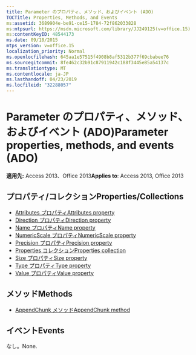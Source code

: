 ```yaml
---
title: Parameter のプロパティ、メソッド、およびイベント (ADO)
TOCTitle: Properties, Methods, and Events
ms:assetid: 3689904e-be91-ce15-1784-72f862033828
ms:mtpsurl: https://msdn.microsoft.com/library/JJ249125(v=office.15)
ms:contentKeyID: 48544173
ms.date: 09/18/2015
mtps_version: v=office.15
localization_priority: Normal
ms.openlocfilehash: 645aa1e57515f4908b8af5312b377f69cbabee76
ms.sourcegitcommit: 8fe462c32b91c87911942c188f3445e85a54137c
ms.translationtype: MT
ms.contentlocale: ja-JP
ms.lasthandoff: 04/23/2019
ms.locfileid: "32288057"
---
```

# <a name="parameter-properties-methods-and-events-ado"></a><span data-ttu-id="be0f1-102">Parameter のプロパティ、メソッド、およびイベント (ADO)</span><span class="sxs-lookup"><span data-stu-id="be0f1-102">Parameter properties, methods, and events (ADO)</span></span>

<span data-ttu-id="be0f1-103">**適用先:** Access 2013、Office 2013</span><span class="sxs-lookup"><span data-stu-id="be0f1-103">**Applies to**: Access 2013, Office 2013</span></span>

## <a name="propertiescollections"></a><span data-ttu-id="be0f1-104">プロパティ/コレクション</span><span class="sxs-lookup"><span data-stu-id="be0f1-104">Properties/Collections</span></span>

- [<span data-ttu-id="be0f1-105">Attributes プロパティ</span><span class="sxs-lookup"><span data-stu-id="be0f1-105">Attributes property</span></span>](attributes-property-ado.md)
- [<span data-ttu-id="be0f1-106">Direction プロパティ</span><span class="sxs-lookup"><span data-stu-id="be0f1-106">Direction property</span></span>](direction-property-ado.md)
- [<span data-ttu-id="be0f1-107">Name プロパティ</span><span class="sxs-lookup"><span data-stu-id="be0f1-107">Name property</span></span>](name-property-ado.md)
- [<span data-ttu-id="be0f1-108">NumericScale プロパティ</span><span class="sxs-lookup"><span data-stu-id="be0f1-108">NumericScale property</span></span>](numericscale-property-ado.md)
- [<span data-ttu-id="be0f1-109">Precision プロパティ</span><span class="sxs-lookup"><span data-stu-id="be0f1-109">Precision property</span></span>](precision-property-ado.md)
- [<span data-ttu-id="be0f1-110">Properties コレクション</span><span class="sxs-lookup"><span data-stu-id="be0f1-110">Properties collection</span></span>](properties-collection-ado.md)
- [<span data-ttu-id="be0f1-111">Size プロパティ</span><span class="sxs-lookup"><span data-stu-id="be0f1-111">Size property</span></span>](size-property-ado.md)
- [<span data-ttu-id="be0f1-112">Type プロパティ</span><span class="sxs-lookup"><span data-stu-id="be0f1-112">Type property</span></span>](type-property-ado.md)
- [<span data-ttu-id="be0f1-113">Value プロパティ</span><span class="sxs-lookup"><span data-stu-id="be0f1-113">Value property</span></span>](value-property-ado.md)


## <a name="methods"></a><span data-ttu-id="be0f1-114">メソッド</span><span class="sxs-lookup"><span data-stu-id="be0f1-114">Methods</span></span>

- [<span data-ttu-id="be0f1-115">AppendChunk メソッド</span><span class="sxs-lookup"><span data-stu-id="be0f1-115">AppendChunk method</span></span>](appendchunk-method-ado.md)

## <a name="events"></a><span data-ttu-id="be0f1-116">イベント</span><span class="sxs-lookup"><span data-stu-id="be0f1-116">Events</span></span>

<span data-ttu-id="be0f1-117">なし。</span><span class="sxs-lookup"><span data-stu-id="be0f1-117">None.</span></span>

